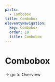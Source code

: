 ```yaml
---
parts:
  - Combobox
title: Combobox
eleventyNavigation:
  key: Combobox
  order: 10
  title: Combobox
---
```

# Combobox

-> go to Overview
